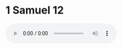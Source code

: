 # 1 Samuel 12

<audio controls>
  <source src="https://openbible.com/audio/hays/BSB_09_1Sa_012_H.mp3" type="audio/mp3" />
  <a href="https://openbible.com/audio/hays/BSB_09_1Sa_012_H.mp3" download="https://openbible.com/audio/hays/BSB_09_1Sa_012_H.mp3">Download MP3 audio</a>.
</audio>

<!--@include: @/bible/translations/bsb/09_1sa/verses/012.md-->